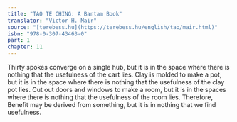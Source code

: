 ```yaml
---
title: "TAO TE CHING: A Bantam Book"
translator: "Victor H. Mair"
source: "[terebess.hu](https://terebess.hu/english/tao/mair.html)"
isbn: "978-0-307-43463-0"
part: 1
chapter: 11
---
```

Thirty spokes converge on a single hub,
but it is in the space where there is nothing that the usefulness of the cart lies.
Clay is molded to make a pot,
but it is in the space where there is nothing that the usefulness of the clay pot lies.
Cut out doors and windows to make a room,
but it is in the spaces where there is nothing that the usefulness of the room lies.
Therefore,
Benefit may be derived from something, but it is in nothing that we find usefulness.